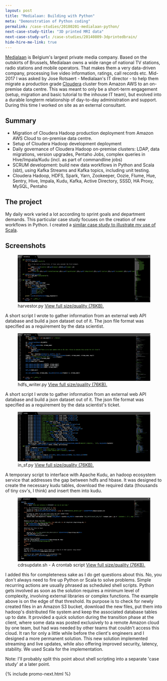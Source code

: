 ```yaml
---
layout: post
title: "Medialaan: Building with Python"
meta: "Demonstration of Python coding"
permalink: /case-studies/20180201-medialaan-python/
next-case-study-title: "3D printed MRI data"
next-case-study-url: /case-studies/20140809-3dprintedbrain/
hide-hire-me-link: true
---
```


[Medialaan](http://medialaan.be) is Belgium's largest private media company. Based on the outskirts of Brussels, Medialaan owns a wide range of national TV stations, radio stations and mobile operators. That makes them a very data-driven company, processing live video information, ratings, call records etc. 
Mid-2017 I was asked by Jose Rotsaert - Medialaan's IT director - to help them migrate a production grade [Cloudera](http://www.cloudera.com/products/open-source/apache-hadoop.html) cluster from Amazon AWS to an on-premise data centre. This was meant to only be a short-term engagement (setup, migration and basic tutorial to the inhouse IT team), but evolved into a durable longterm relationship of day-to-day administration and support. During this time I worked on site as an external consultant.

## Summary

* Migration of Cloudera Hadoop production deployment from Amazon AWS Cloud to on-premise data centre.
* Setup of Cloudera Hadoop development deployment
* Daily governance of Cloudera Hadoop on-premise clusters: LDAP, data migrations, version upgrades, Pentaho Jobs, complex queries in Hive/Impala/Kudu (incl. as part of commandline jobs)
* SCRUM development: build new data workflows in Python and Scala (sbt), using Kafka Streams and Kafka topics, including unit testing.
* Cloudera Hadoop, HDFS, Spark, Yarn, Zookeeper, Oozie, Flume, Hue, Sentry, Hive, Impala, Kudu, Kafka, Active Directory, SSSD, HA Proxy, MySQL, Pentaho

## The project

My daily work varied a lot according to sprint goals and department demands. This particular case study focuses on the creation of new workflows in Python. I created a [similar case study to illustrate my use of Scala](/case-studies/20180201-medialaan-scala/).

## Screenshots

<figure>
  <img src="/case-studies/20180201-medialaan-python/20180201-000000.png" alt="">
  <figcaption>harvestor.py <a href="/case-studies/20180201-medialaan-python/20180201-000000.png">View full size/quality (76KB).</a></figcaption>
</figure>
A short script I wrote to gather information from an external web API database and build a json dataset out of it. The json file format was specified as a requirement by the data scientist.

<figure>
  <img src="/case-studies/20180201-medialaan-python/20180201-000001.png" alt="">
  <figcaption>hdfs_writer.py <a href="/case-studies/20180201-medialaan-python/20180201-000001.png">View full size/quality (76KB).</a></figcaption>
</figure>
A short script I wrote to gather information from an external web API database and build a json dataset out of it. The json file format was specified as a requirement by the data scientist's ticket.

<figure>
  <img src="/case-studies/20180201-medialaan-python/20180201-000002.png" alt="">
  <figcaption>in_sf.py <a href="/case-studies/20180201-medialaan-python/20180201-000002.png">View full size/quality (76KB).</a></figcaption>
</figure>
A temporary script to interface with Apache Kudu, an hadoop ecosystem service that addresses the gap between hdfs and hbase. It was designed to create the necessary kudu tables, download the required data (thousands of tiny csv's, I think) and insert them into kudu.

<figure>
  <img src="/case-studies/20180201-medialaan-python/20180201-000003.png" alt="">
  <figcaption>cdrsupdate.sh - A crontab script <a href="/case-studies/20180201-medialaan-python/20180201-000003.png">View full size/quality (76KB).</a></figcaption>
</figure>
I added this for completeness sake as I do get questions about this. No, you don't always need to fire up Python or Scala to solve problems. Simple recurring actions are usually phrased as scheduled shell scripts. Python gets involved as soon as the solution requires a minimum level of complexity, involving external libraries or complex functions. The example above is on the edge of that threshold. Its purpose is to check for newly created files in an Amazon S3 bucket, download the new files, put them into hadoop's distributed file system and keep the associated database tables up to date. It provided a quick solution during the transition phase at the client, where some data was posted exclusively to a remote Amazon cloud by one team, but had was needed by other teams that couldn't access this cloud.
It ran for only a little while before the client's engineers and I designed a more permanent solution. This new solution implemented streaming and live updates, while also offering improved security, latency, stability. We used Scala for the implementation.


Note: I'll probably split this point about shell scripting into a separate 'case study' at a later point.


{% include promo-next.html %}

